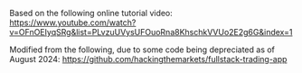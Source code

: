 Based on the following online tutorial video: https://www.youtube.com/watch?v=OFnOEIyqSRg&list=PLvzuUVysUFOuoRna8KhschkVVUo2E2g6G&index=1

Modified from the following, due to some code being depreciated as of August 2024: https://github.com/hackingthemarkets/fullstack-trading-app
